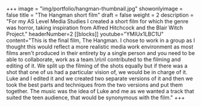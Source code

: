 +++
image = "img/portfolio/hangman-thumbnail.jpg"
showonlyimage = false
title = "The Hangman short film"
draft = false
weight = 2
description = "For my AS Level Media Studies I created a short film for which the genre was horror, taking inspiration from Alfred Hitchcock and the Blair Witch Project."
headerNumber=2
[[blocks]]
youtube="YMIUx1LBC1U"
content="This is the final film, The Hangman.  I chose to work in a group as I thought this would reflect a more realistic media work environment as most films aren't produced in their entirety by a single person and you need to be able to collaborate, work as a team.\n\nI contributed to the filming and editing of it. We split up the filming of the shots equally but if there was a shot that one of us had a particular vision of, we would be in charge of it.  Luke and I edited it and we created two separate versions of it and then we took the best parts and techniques from the two versions and put them together.  The music was the idea of Luke and me as we wanted a track that suited the teen audience, that would be synonymous with the film."
+++